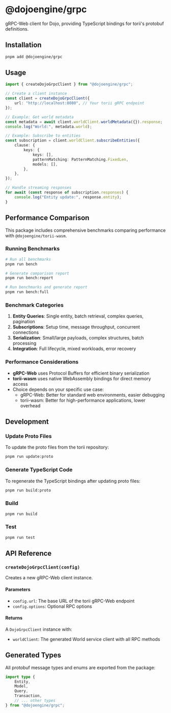# @dojoengine/grpc

gRPC-Web client for Dojo, providing TypeScript bindings for torii's protobuf definitions.

## Installation

```bash
pnpm add @dojoengine/grpc
```

## Usage

```typescript
import { createDojoGrpcClient } from "@dojoengine/grpc";

// Create a client instance
const client = createDojoGrpcClient({
    url: "http://localhost:8080", // Your torii gRPC endpoint
});

// Example: Get world metadata
const metadata = await client.worldClient.worldMetadata({}).response;
console.log("World:", metadata.world);

// Example: Subscribe to entities
const subscription = client.worldClient.subscribeEntities({
    clause: {
        keys: {
            keys: [],
            patternMatching: PatternMatching.FixedLen,
            models: [],
        },
    },
});

// Handle streaming responses
for await (const response of subscription.responses) {
    console.log("Entity update:", response.entity);
}
```

## Performance Comparison

This package includes comprehensive benchmarks comparing performance with `@dojoengine/torii-wasm`.

### Running Benchmarks

```bash
# Run all benchmarks
pnpm run bench

# Generate comparison report
pnpm run bench:report

# Run benchmarks and generate report
pnpm run bench:full
```

### Benchmark Categories

1. **Entity Queries**: Single entity, batch retrieval, complex queries, pagination
2. **Subscriptions**: Setup time, message throughput, concurrent connections
3. **Serialization**: Small/large payloads, complex structures, batch processing
4. **Integration**: Full lifecycle, mixed workloads, error recovery

### Performance Considerations

- **gRPC-Web** uses Protocol Buffers for efficient binary serialization
- **torii-wasm** uses native WebAssembly bindings for direct memory access
- Choice depends on your specific use case:
    - gRPC-Web: Better for standard web environments, easier debugging
    - torii-wasm: Better for high-performance applications, lower overhead

## Development

### Update Proto Files

To update the proto files from the torii repository:

```bash
pnpm run update:proto
```

### Generate TypeScript Code

To regenerate the TypeScript bindings after updating proto files:

```bash
pnpm run build:proto
```

### Build

```bash
pnpm run build
```

### Test

```bash
pnpm run test
```

## API Reference

### `createDojoGrpcClient(config)`

Creates a new gRPC-Web client instance.

#### Parameters

- `config.url`: The base URL of the torii gRPC-Web endpoint
- `config.options`: Optional RPC options

#### Returns

A `DojoGrpcClient` instance with:

- `worldClient`: The generated World service client with all RPC methods

## Generated Types

All protobuf message types and enums are exported from the package:

```typescript
import type {
    Entity,
    Model,
    Query,
    Transaction,
    // ... other types
} from "@dojoengine/grpc";
```
